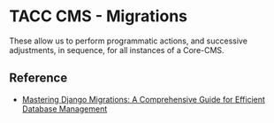 # TACC CMS - Migrations

These allow us to perform programmatic actions, and successive adjustments, in sequence, for all instances of a Core-CMS.

## Reference

- [Mastering Django Migrations: A Comprehensive Guide for Efficient Database Management](https://medium.com/django-unleashed/mastering-django-migrations-a-comprehensive-guide-for-efficient-database-management-f2fc219f9a20)

